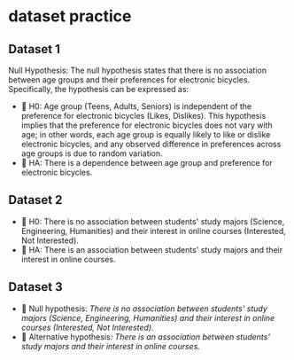 # dataset practice

## Dataset 1
Null Hypothesis: The null hypothesis states that there is no association between age groups and their preferences for electronic bicycles. Specifically, the hypothesis can be expressed as:

+ 🔎 H0: Age group (Teens, Adults, Seniors) is independent of the preference for electronic bicycles (Likes, Dislikes).
This hypothesis implies that the preference for electronic bicycles does not vary with age; in other words, each age group is equally likely to like or dislike electronic bicycles, and any observed difference in preferences across age groups is due to random variation.
+ 🔎 HA: There is a dependence between age group and preference for electronic bicycles.

## Dataset 2

+ 🔎 H0: There is no association between students' study majors (Science, Engineering, Humanities) and their interest in online courses (Interested, Not Interested).
+ 🔎 HA: There is an association between students' study majors and their interest in online courses.

## Dataset 3

+ 🔎 Null hypothesis: _There is no association between students' study majors (Science, Engineering, Humanities) and their interest in online courses (Interested, Not Interested)._
+ 🔎 Alternative hypothesis: _There is an association between students' study majors and their interest in online courses._
